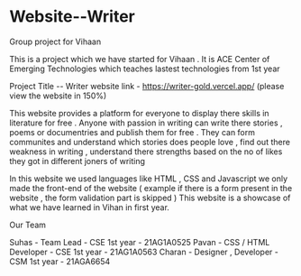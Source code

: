 # Website--Writer
Group project for Vihaan 

This is a project which we have started for Vihaan . It is ACE Center of 
Emerging Technologies which teaches lastest technologies  from 1st 
year 

Project Title -- Writer 
website link - https://writer-gold.vercel.app/ (please view the website in 150%) 

This website provides a platform for everyone to display there skills in 
literature for free . Anyone with passion in writing can write there
stories , poems or documentries and publish them for free . They can form 
communites and understand which stories does people love , find out there
weakness in writing , understand there strengths based on the no of likes
they got in different joners of writing 

In this website we used languages like HTML , CSS and Javascript we only 
made the front-end of the website ( example if there is a form present in 
the website , the form validation part is skipped ) This website is a 
showcase of what we have learned in Vihan in first year. 

Our Team 

Suhas - Team Lead - CSE 1st year - 21AG1A0525
Pavan - CSS / HTML Developer - CSE 1st year - 21AG1A0563
Charan - Designer , Developer - CSM 1st year - 21AGA6654



